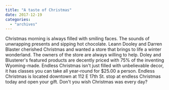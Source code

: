 ```yaml
---
title: "A taste of Christmas"
date: 2017-12-19
categories: 
  - "archives"
---
```


Christmas morning is always filled with smiling faces. The sounds of unwrapping presents and sipping hot chocolate. Leann Dooley and Darren Blaster cherished Christmas and wanted a store that brings to life a winter wonderland. The owners of the store are always willing to help. Doley and Blusterer's featured products are decently priced with 75% of the inventing Wyoming-made. Endless Christmas isn't just filled with unbelievable decor, it has classes you can take all year-round for $25.00 a person. Endless Christmas is located downtown at 112 E 17th St. stop at endless Christmas today and open your gift. Don't you wish Christmas was every day?
